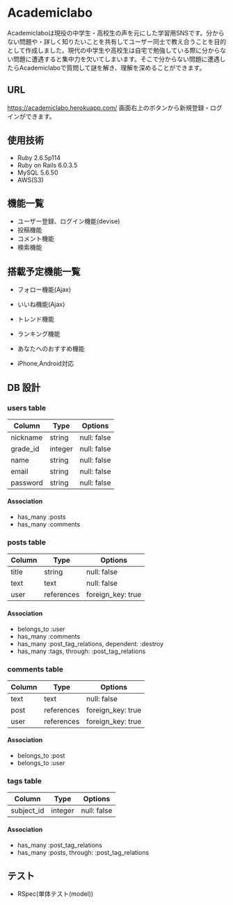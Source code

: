 # Academiclabo
Academiclaboは現役の中学生・高校生の声を元にした学習用SNSです。分からない問題や・詳しく知りたいことを共有してユーザー同士で教え合うことを目的として作成しました。現代の中学生や高校生は自宅で勉強している際に分からない問題に遭遇すると集中力を欠いてしまいます。そこで分からない問題に遭遇したらAcademiclaboで質問して謎を解き、理解を深めることができます。

## URL
https://academiclabo.herokuapp.com/
画面右上のボタンから新規登録・ログインができます。

## 使用技術
- Ruby 2.6.5p114
- Ruby on Rails 6.0.3.5
- MySQL 5.6.50
- AWS(S3)

## 機能一覧
- ユーザー登録、ログイン機能(devise)
- 投稿機能
- コメント機能
- 検索機能

## 搭載予定機能一覧
- フォロー機能(Ajax)
- いいね機能(Ajax)
- トレンド機能
- ランキング機能
- あなたへのおすすめ機能

- iPhone,Android対応

## DB 設計

### users table

| Column             | Type                | Options                 |
|--------------------|---------------------|-------------------------|
| nickname           | string              | null: false             |
| grade_id           | integer             | null: false             |
| name               | string              | null: false             |
| email              | string              | null: false             |
| password           | string              | null: false             |

#### Association

- has_many :posts
- has_many :comments

### posts table

| Column                              | Type       | Options           |
|-------------------------------------|------------|-------------------|
| title                               | string     | null: false       |
| text                                | text       | null: false       |
| user                                | references | foreign_key: true |

#### Association

- belongs_to :user
- has_many :comments
- has_many :post_tag_relations, dependent: :destroy
- has_many :tags, through: :post_tag_relations

### comments table

| Column      | Type       | Options           |
|-------------|------------|-------------------|
| text        | text       | null: false       |
| post        | references | foreign_key: true |
| user        | references | foreign_key: true |

#### Association

- belongs_to :post
- belongs_to :user

### tags table

| Column      | Type       | Options           |
|-------------|------------|-------------------|
| subject_id  | integer    | null: false       |

#### Association

- has_many :post_tag_relations
- has_many :posts, through: :post_tag_relations

## テスト
- RSpec(単体テスト(model))
